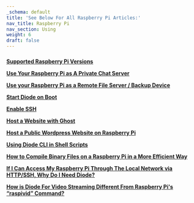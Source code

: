 ```yaml
---
_schema: default
title: 'See Below For All Raspberry Pi Articles:'
nav_title: Raspberry Pi
nav_section: Using
weight: 6
draft: false
---
```

###

[**Supported Raspberry Pi Versions**](https://cli.docs.diode.io/raspberry-pi/supported-raspberry-pi-versions/)

[**Use Your Raspberry Pi as A Private Chat Server**](https://cli.docs.diode.io/raspberry-pi/use-your-raspberry-pi-as-a-private-chat-server/)

[**Use your Raspberry Pi as a Remote File Server / Backup Device**](https://cli.docs.diode.io/raspberry-pi/use-your-raspberry-pi-as-a-remote-file-server-backup-device/)

[**Start Diode on Boot**](https://cli.docs.diode.io/raspberry-pi/start-diode-on-boot/)

[**Enable SSH**](https://cli.docs.diode.io/raspberry-pi/enable-ssh/)

[**Host a Website with Ghost**](https://cli.docs.diode.io/raspberry-pi/host-a-website-with-ghost/)

[**Host a Public Wordpress Website on Raspberry Pi**](https://cli.docs.diode.io/raspberry-pi/host-a-public-wordpress-website-on-raspberry-pi/)

[**Using Diode CLI in Shell Scripts**](https://cli.docs.diode.io/raspberry-pi/using-diode-cli-in-shell-scripts/)

[**How to Compile Binary Files on a Raspberry Pi in a More Efficient Way**](https://cli.docs.diode.io/raspberry-pi/how-to-compile-binary-files/)

[**If I Can Access My Raspberry Pi Through The Local Network via HTTP/SSH, Why Do I Need Diode?**](https://cli.docs.diode.io/raspberry-pi/if-i-can-access-my-raspberry-pi-through-the-local-network-via-http-ssh-why-do-i-need-diode/)

[**How is Diode For Video Streaming Different From Raspberry Pi's “raspivid” Command?**](https://cli.docs.diode.io/raspberry-pi/how-is-diode-for-video-streaming-different-from-raspberry-pi-s-raspivid-command/)

&nbsp;